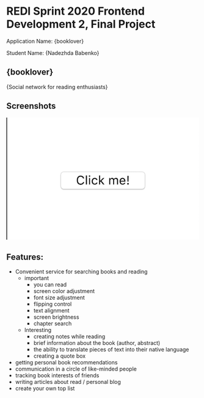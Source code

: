 # REDI Sprint 2020 Frontend Development 2, Final Project

Application Name: {booklover}

Student Name: {Nadezhda Babenko}

## {booklover}

{Social network for reading enthusiasts}

## Screenshots

![screen shot](docs/screen_cap.png)

## Features:

- Convenient service for searching books and reading
	- important
		- you can read
		- screen color adjustment
		- font size adjustment
		- flipping control
		- text alignment
		- screen brightness
		- chapter search
	- Interesting
		- creating notes while reading
		- brief information about the book (author, abstract)
		- the ability to translate pieces of text into their native language
		- creating a quote box
- getting personal book recommendations
- communication in a circle of like-minded people
- tracking book interests of friends
- writing articles about read / personal blog
- create your own top list